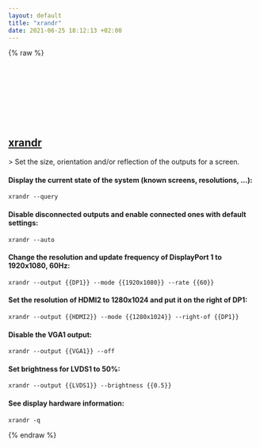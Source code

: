 ```yaml
---
layout: default
title: "xrandr"
date: 2021-06-25 18:12:13 +02:00
---
```

{% raw %}
<h2 id="xrandr">
  <a href="/en/linux/xrandr.html">xrandr</a> <a href="#xrandr"><svg class="icon">
    <use href="/assets/images/unicode_sprite.svg#link" />
  </svg></a>
</h2>
> Set the size, orientation and/or reflection of the outputs for a screen.

#### Display the current state of the system (known screens, resolutions, ...):
```shell
xrandr --query
```
#### Disable disconnected outputs and enable connected ones with default settings:
```shell
xrandr --auto
```
#### Change the resolution and update frequency of DisplayPort 1 to 1920x1080, 60Hz:
```shell
xrandr --output {{DP1}} --mode {{1920x1080}} --rate {{60}}
```
#### Set the resolution of HDMI2 to 1280x1024 and put it on the right of DP1:
```shell
xrandr --output {{HDMI2}} --mode {{1280x1024}} --right-of {{DP1}}
```
#### Disable the VGA1 output:
```shell
xrandr --output {{VGA1}} --off
```
#### Set brightness for LVDS1 to 50%:
```shell
xrandr --output {{LVDS1}} --brightness {{0.5}}
```
#### See display hardware information:
```shell
xrandr -q
```
{% endraw %}